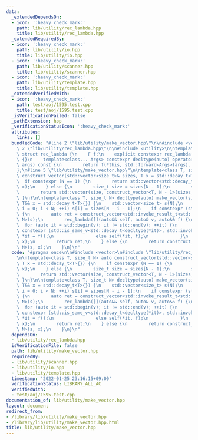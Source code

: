 ```yaml
---
data:
  _extendedDependsOn:
  - icon: ':heavy_check_mark:'
    path: lib/utility/rec_lambda.hpp
    title: lib/utility/rec_lambda.hpp
  _extendedRequiredBy:
  - icon: ':heavy_check_mark:'
    path: lib/utility/io.hpp
    title: lib/utility/io.hpp
  - icon: ':heavy_check_mark:'
    path: lib/utility/scanner.hpp
    title: lib/utility/scanner.hpp
  - icon: ':heavy_check_mark:'
    path: lib/utility/template.hpp
    title: lib/utility/template.hpp
  _extendedVerifiedWith:
  - icon: ':heavy_check_mark:'
    path: test/aoj/1595.test.cpp
    title: test/aoj/1595.test.cpp
  _isVerificationFailed: false
  _pathExtension: hpp
  _verificationStatusIcon: ':heavy_check_mark:'
  attributes:
    links: []
  bundledCode: "#line 2 \"lib/utility/make_vector.hpp\"\n\n#include <vector>\n#line\
    \ 2 \"lib/utility/rec_lambda.hpp\"\n\n#include <utility>\n\ntemplate<class F>\
    \ struct rec_lambda {\n    F f;\n    explicit constexpr rec_lambda(F&& f): f(std::forward<F>(f))\
    \ {}\n    template<class... Args> constexpr decltype(auto) operator()(Args&&...\
    \ args) const {\n        return f(*this, std::forward<Args>(args)...);\n    }\n\
    };\n#line 5 \"lib/utility/make_vector.hpp\"\n\ntemplate<class T, size_t N> auto\
    \ construct_vector(std::vector<size_t>& sizes, T x = std::decay_t<T>{}) {\n  \
    \  if constexpr (N == 1) {\n        return std::vector<std::decay_t<T>>(sizes[0],\
    \ x);\n    } else {\n        size_t size = sizes[N - 1];\n        sizes.pop_back();\n\
    \        return std::vector(size, construct_vector<T, N - 1>(sizes, x));\n   \
    \ }\n}\n\ntemplate<class T, size_t N> decltype(auto) make_vector(size_t(&&sizes)[N],\
    \ T&& x = std::decay_t<T>{}) {\n    std::vector<size_t> s(N);\n    for (size_t\
    \ i = 0; i < N; ++i) s[i] = sizes[N - i - 1];\n    if constexpr (std::is_invocable_v<std::decay_t<T>>)\
    \ {\n        auto ret = construct_vector<std::invoke_result_t<std::decay_t<T>>,\
    \ N>(s);\n        rec_lambda([](auto&& self, auto& v, auto&& f) {\n          \
    \  for (auto it = std::begin(v); it != std::end(v); ++it) {\n                if\
    \ constexpr (std::is_same_v<std::decay_t<decltype(*it)>, std::invoke_result_t<decltype(f)>>)\
    \ *it = f();\n                else self(*it, f);\n            }\n        })(ret,\
    \ x);\n        return ret;\n    } else {\n        return construct_vector<std::decay_t<T>,\
    \ N>(s, x);\n    }\n}\n"
  code: "#pragma once\n\n#include <vector>\n#include \"lib/utility/rec_lambda.hpp\"\
    \n\ntemplate<class T, size_t N> auto construct_vector(std::vector<size_t>& sizes,\
    \ T x = std::decay_t<T>{}) {\n    if constexpr (N == 1) {\n        return std::vector<std::decay_t<T>>(sizes[0],\
    \ x);\n    } else {\n        size_t size = sizes[N - 1];\n        sizes.pop_back();\n\
    \        return std::vector(size, construct_vector<T, N - 1>(sizes, x));\n   \
    \ }\n}\n\ntemplate<class T, size_t N> decltype(auto) make_vector(size_t(&&sizes)[N],\
    \ T&& x = std::decay_t<T>{}) {\n    std::vector<size_t> s(N);\n    for (size_t\
    \ i = 0; i < N; ++i) s[i] = sizes[N - i - 1];\n    if constexpr (std::is_invocable_v<std::decay_t<T>>)\
    \ {\n        auto ret = construct_vector<std::invoke_result_t<std::decay_t<T>>,\
    \ N>(s);\n        rec_lambda([](auto&& self, auto& v, auto&& f) {\n          \
    \  for (auto it = std::begin(v); it != std::end(v); ++it) {\n                if\
    \ constexpr (std::is_same_v<std::decay_t<decltype(*it)>, std::invoke_result_t<decltype(f)>>)\
    \ *it = f();\n                else self(*it, f);\n            }\n        })(ret,\
    \ x);\n        return ret;\n    } else {\n        return construct_vector<std::decay_t<T>,\
    \ N>(s, x);\n    }\n}\n"
  dependsOn:
  - lib/utility/rec_lambda.hpp
  isVerificationFile: false
  path: lib/utility/make_vector.hpp
  requiredBy:
  - lib/utility/scanner.hpp
  - lib/utility/io.hpp
  - lib/utility/template.hpp
  timestamp: '2022-01-25 23:16:15+09:00'
  verificationStatus: LIBRARY_ALL_AC
  verifiedWith:
  - test/aoj/1595.test.cpp
documentation_of: lib/utility/make_vector.hpp
layout: document
redirect_from:
- /library/lib/utility/make_vector.hpp
- /library/lib/utility/make_vector.hpp.html
title: lib/utility/make_vector.hpp
---
```

